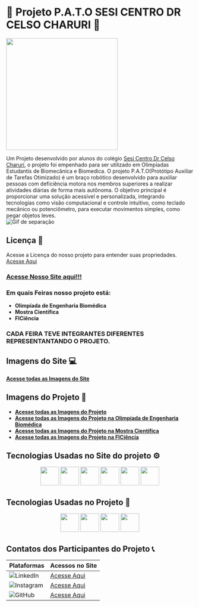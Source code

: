 #  🤖  Projeto P.A.T.O SESI CENTRO DR CELSO CHARURI 🦾
<img src="https://user-images.githubusercontent.com/74038190/221352989-518609ab-b4d1-459e-929f-a08cd2bd9b3c.gif" width="300px"/> <br>

Um Projeto desenvolvido por alunos do colégio [Sesi Centro Dr Celso Charuri](https://www.sesipr.org.br/unidades/), o projeto foi empenhado para ser utilizado em Olimpíadas Estudantis de Biomecânica e Biomedica. O projeto P.A.T.O(Protótipo Auxiliar de Tarefas Otimizado) é um braço robótico desenvolvido para auxiliar pessoas com deficiência motora nos membros superiores a realizar atividades diárias de forma mais autônoma. O objetivo principal é proporcionar uma solução acessível e personalizada, integrando tecnologias como visão computacional e controle intuitivo, como teclado mecânico ou potenciômetro, para executar movimentos simples, como pegar objetos leves.<br>
![Gif de separação](https://user-images.githubusercontent.com/74038190/212284100-561aa473-3905-4a80-b561-0d28506553ee.gif)

  ## Licença 🧾
Acesse a Licença do nosso projeto para entender suas propriedades. [Acesse Aqui](https://github.com/GusGgk/P.A.T.O_PROJECT/blob/main/LICENSE) <br>

### [Acesse Nosso Site aqui!!!](https://gusggk.github.io/P.A.T.O_PROJECT/)

### Em quais Feiras nosso projeto está:
* **Olimpíada de Engenharia Biomédica**
* **Mostra Científica**
* **FICiência**
### CADA FEIRA TEVE INTEGRANTES DIFERENTES REPRESENTANTANDO O PROJETO.
## Imagens do Site 💻
**[Acesse todas as Imagens do Site]()**

## Imagens do Projeto 🦾
* **[Acesse todas as Imagens do Projeto](https://github.com/GusGgk/P.A.T.O_PROJECT/tree/main/fotos-de-todas-as-feiras)**
* **[Acesse todas as Imagens do Projeto na Olimpíada de Engenharia Biomédica](https://github.com/GusGgk/P.A.T.O_PROJECT/tree/main/Fotos-da-Olimpiada-de-Engenharia-Biomedica)**
* **[Acesse todas as Imagens do Projeto na Mostra Científica]()**
* **[Acesse todas as Imagens do Projeto na FICiência]()**


##  Tecnologias Usadas no Site do projeto ⚙️
<p align="center">
<img src="https://cdn.jsdelivr.net/gh/devicons/devicon@latest/icons/git/git-original.svg" width="50px" />
<img src="https://cdn.jsdelivr.net/gh/devicons/devicon@latest/icons/css3/css3-original-wordmark.svg" width="50px" />
<img src="https://cdn.jsdelivr.net/gh/devicons/devicon@latest/icons/html5/html5-original.svg" width="50px" />
<img src="https://cdn.jsdelivr.net/gh/devicons/devicon@latest/icons/javascript/javascript-original.svg" width="50px" />
<img src="https://cdn.jsdelivr.net/gh/devicons/devicon@latest/icons/github/github-original-wordmark.svg" width="50px" />
<img src="https://cdn.jsdelivr.net/gh/devicons/devicon@latest/icons/vscode/vscode-original.svg" width="50px" />

## Tecnologias Usadas no Projeto 🦾
<p align="center">
<img src="https://cdn.jsdelivr.net/gh/devicons/devicon@latest/icons/python/python-original.svg" width="50px"/> 
<img src="https://cdn.jsdelivr.net/gh/devicons/devicon@latest/icons/raspberrypi/raspberrypi-original.svg" width="50px"/>
<img src="https://cdn.jsdelivr.net/gh/devicons/devicon@latest/icons/arduino/arduino-original.svg" width="50px"/>
<img src="https://cdn.jsdelivr.net/gh/devicons/devicon@latest/icons/cplusplus/cplusplus-original.svg" width="50px"/>

## Contatos dos Participantes do Projeto 📞
|Plataformas | Acessos no Site |
|-------|--------------|
|![LinkedIn](https://img.shields.io/badge/LinkedIn-black?style=for-the-badge&logo=linkedin&logoColor=white)| [Acesse Aqui](https://gusggk.github.io/P.A.T.O_PROJECT/linkedin.html)|
|![Instagram](https://img.shields.io/badge/Instagram-black?style=for-the-badge&logo=instagram&logoColor=white)| [Acesse Aqui](https://gusggk.github.io/P.A.T.O_PROJECT/instagram.html)|
|![GitHub](https://img.shields.io/badge/GitHub-black?style=for-the-badge&logo=github&logoColor=white)| [Acesse Aqui](https://gusggk.github.io/P.A.T.O_PROJECT/github.html)|
